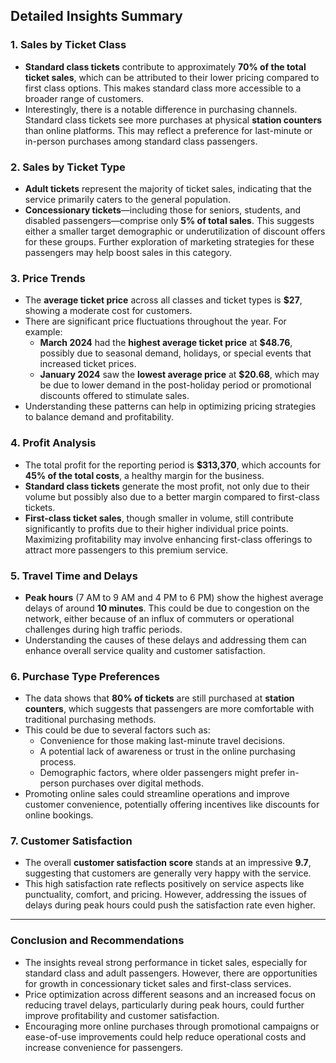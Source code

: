 ## Detailed Insights Summary

### 1. Sales by Ticket Class
- **Standard class tickets** contribute to approximately **70% of the total ticket sales**, which can be attributed to their lower pricing compared to first class options. This makes standard class more accessible to a broader range of customers.
- Interestingly, there is a notable difference in purchasing channels. Standard class tickets see more purchases at physical **station counters** than online platforms. This may reflect a preference for last-minute or in-person purchases among standard class passengers.

### 2. Sales by Ticket Type
- **Adult tickets** represent the majority of ticket sales, indicating that the service primarily caters to the general population.
- **Concessionary tickets**—including those for seniors, students, and disabled passengers—comprise only **5% of total sales**. This suggests either a smaller target demographic or underutilization of discount offers for these groups. Further exploration of marketing strategies for these passengers may help boost sales in this category.

### 3. Price Trends
- The **average ticket price** across all classes and ticket types is **$27**, showing a moderate cost for customers.
- There are significant price fluctuations throughout the year. For example:
  - **March 2024** had the **highest average ticket price** at **$48.76**, possibly due to seasonal demand, holidays, or special events that increased ticket prices.
  - **January 2024** saw the **lowest average price** at **$20.68**, which may be due to lower demand in the post-holiday period or promotional discounts offered to stimulate sales.
- Understanding these patterns can help in optimizing pricing strategies to balance demand and profitability.

### 4. Profit Analysis
- The total profit for the reporting period is **$313,370**, which accounts for **45% of the total costs**, a healthy margin for the business.
- **Standard class tickets** generate the most profit, not only due to their volume but possibly also due to a better margin compared to first-class tickets.
- **First-class ticket sales**, though smaller in volume, still contribute significantly to profits due to their higher individual price points. Maximizing profitability may involve enhancing first-class offerings to attract more passengers to this premium service.

### 5. Travel Time and Delays
- **Peak hours** (7 AM to 9 AM and 4 PM to 6 PM) show the highest average delays of around **10 minutes**. This could be due to congestion on the network, either because of an influx of commuters or operational challenges during high traffic periods.
- Understanding the causes of these delays and addressing them can enhance overall service quality and customer satisfaction.

### 6. Purchase Type Preferences
- The data shows that **80% of tickets** are still purchased at **station counters**, which suggests that passengers are more comfortable with traditional purchasing methods. 
- This could be due to several factors such as:
  - Convenience for those making last-minute travel decisions.
  - A potential lack of awareness or trust in the online purchasing process.
  - Demographic factors, where older passengers might prefer in-person purchases over digital methods.
- Promoting online sales could streamline operations and improve customer convenience, potentially offering incentives like discounts for online bookings.

### 7. Customer Satisfaction
- The overall **customer satisfaction score** stands at an impressive **9.7**, suggesting that customers are generally very happy with the service.
- This high satisfaction rate reflects positively on service aspects like punctuality, comfort, and pricing. However, addressing the issues of delays during peak hours could push the satisfaction rate even higher.

---

### Conclusion and Recommendations
- The insights reveal strong performance in ticket sales, especially for standard class and adult passengers. However, there are opportunities for growth in concessionary ticket sales and first-class services.
- Price optimization across different seasons and an increased focus on reducing travel delays, particularly during peak hours, could further improve profitability and customer satisfaction.
- Encouraging more online purchases through promotional campaigns or ease-of-use improvements could help reduce operational costs and increase convenience for passengers.
